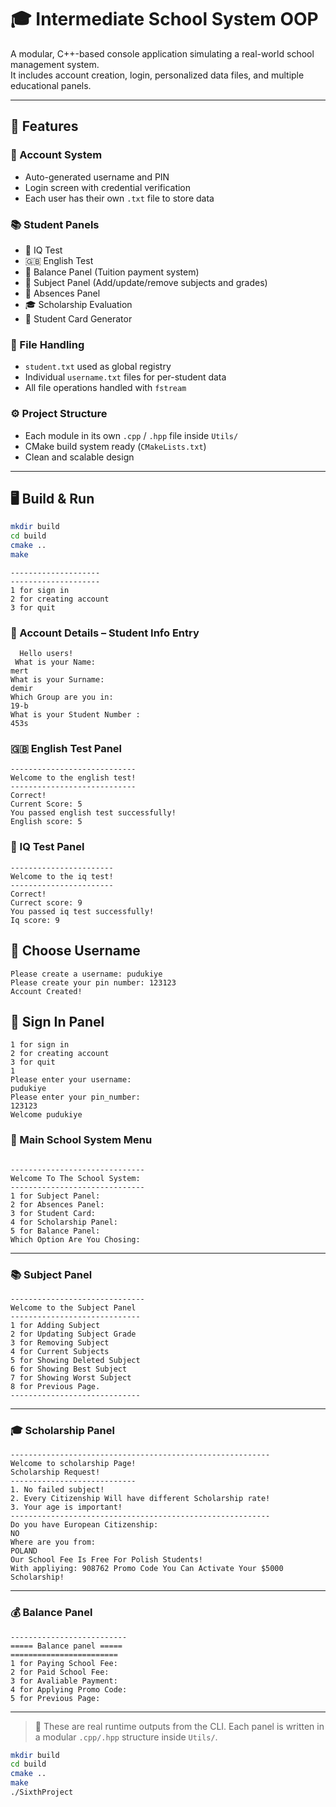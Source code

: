 # 🎓 Intermediate School System OOP

A modular, C++-based console application simulating a real-world school management system.  
It includes account creation, login, personalized data files, and multiple educational panels.

---

## 🧩 Features

### 🔐 Account System
- Auto-generated username and PIN
- Login screen with credential verification
- Each user has their own `.txt` file to store data

### 📚 Student Panels
- 🧠 IQ Test  
- 🇬🇧 English Test  
- 💸 Balance Panel (Tuition payment system)  
- 📝 Subject Panel (Add/update/remove subjects and grades)  
- 📆 Absences Panel  
- 🎓 Scholarship Evaluation  
- 🪪 Student Card Generator

### 🧾 File Handling
- `student.txt` used as global registry  
- Individual `username.txt` files for per-student data  
- All file operations handled with `fstream`

### ⚙️ Project Structure
- Each module in its own `.cpp` / `.hpp` file inside `Utils/`
- CMake build system ready (`CMakeLists.txt`)
- Clean and scalable design

---

## 🖥️ Build & Run

```bash
mkdir build
cd build
cmake ..
make
```

```
--------------------
--------------------
1 for sign in
2 for creating account 
3 for quit

```
### 👤 Account Details – Student Info Entry
```
  Hello users!
 What is your Name: 
mert
What is your Surname: 
demir
Which Group are you in: 
19-b
What is your Student Number : 
453s
```
### 🇬🇧 English Test Panel
```
----------------------------
Welcome to the english test!
----------------------------
Correct!
Current Score: 5
You passed english test successfully!
English score: 5

```
### 🧠 IQ Test Panel
```
-----------------------
Welcome to the iq test!
-----------------------
Correct!
Currect score: 9
You passed iq test successfully!
Iq score: 9
```

## 🧾 Choose Username 

```
Please create a username: pudukiye
Please create your pin number: 123123
Account Created!

```
## 🧾 Sign In Panel


```
1 for sign in
2 for creating account 
3 for quit
1
Please enter your username:
pudukiye
Please enter your pin_number:
123123
Welcome pudukiye
```
### 🧾 Main School System Menu
```

------------------------------
Welcome To The School System: 
------------------------------
1 for Subject Panel: 
2 for Absences Panel: 
3 for Student Card:
4 for Scholarship Panel: 
5 for Balance Panel: 
Which Option Are You Chosing: 

```

---

### 📚 Subject Panel


```
------------------------------
Welcome to the Subject Panel
-----------------------------
1 for Adding Subject
2 for Updating Subject Grade
3 for Removing Subject
4 for Current Subjects
5 for Showing Deleted Subject
6 for Showing Best Subject
7 for Showing Worst Subject
8 for Previous Page.
-----------------------------

```

---

### 🎓 Scholarship Panel


```
----------------------------------------------------------
Welcome to scholarship Page!
Scholarship Request!
----------------------------
1. No failed subject!
2. Every Citizenship Will have different Scholarship rate!
3. Your age is important!
----------------------------------------------------------
Do you have European Citizenship: 
NO
Where are you from: 
POLAND
Our School Fee Is Free For Polish Students!
With appliying: 908762 Promo Code You Can Activate Your $5000 Scholarship!

```

---

### 💰 Balance Panel


```
--------------------------
===== Balance panel =====
========================
1 for Paying School Fee:
2 for Paid School Fee:
3 for Avaliable Payment:
4 for Applying Promo Code:
5 for Previous Page: 

```

---

> 📌 These are real runtime outputs from the CLI. Each panel is written in a modular `.cpp/.hpp` structure inside `Utils/`.


```bash
mkdir build
cd build
cmake ..
make
./SixthProject
